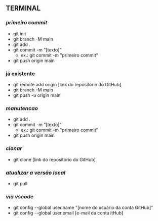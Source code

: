 ## TERMINAL
### *primeiro commit*
* git init
* git branch -M main
* git add .
* git commit -m "[texto]"
    * ex.: git commit -m "primeiro commit"
* git push origin main

### já existente
* git remote add origin [link do repositório do GitHub]
* git branch -M main
* git push -u origin main

### *manutencao*
* git add  .
* git commit -m "[texto]"
    * ex.: git commit -m "primeiro commit"
* git push origin main

### *clonar*
* git clone [link do repositório do GitHub]

### *atualizar a versão local*
* git pull

### *via vscode*
* git config --global user.name "[nome do usuário da conta GitHub]"
* git config --global user.email [e-mail da conta itHub]
